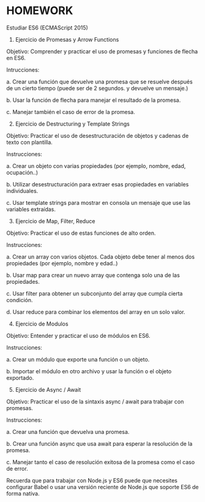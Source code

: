 # HOMEWORK
Estudiar ES6 (ECMAScript 2015)

1. Ejercicio de Promesas y Arrow Functions

Objetivo: Comprender y practicar el uso de promesas y funciones de flecha en ES6.

Intrucciones:

a. Crear una función que devuelve una promesa que se resuelve después de un cierto tiempo (puede ser de 2 segundos. y devuelve un mensaje.)

b. Usar la función de flecha para manejar el resultado de la promesa.

c. Manejar también el caso de error de la promesa.

2. Ejercicio de Destructuring y Template Strings

Objetivo: Practicar el uso de desestructuración de objetos y cadenas de texto con plantilla.

Instrucciones:

a. Crear un objeto con varias propiedades (por ejemplo, nombre, edad, ocupación..)

b. Utilizar desestructuración para extraer esas propiedades en variables individuales.

c. Usar template strings para mostrar en consola un mensaje que use las variables extraídas.

3. Ejercicio de Map, Filter, Reduce

Objetivo: Practicar el uso de estas funciones de alto orden.

Instrucciones:

a. Crear un array con varios objetos. Cada objeto debe tener al menos dos propiedades (por ejemplo, nombre y edad..)

b. Usar map para crear un nuevo array que contenga solo una de las propiedades.

c. Usar filter para obtener un subconjunto del array que cumpla cierta condición.

d. Usar reduce para combinar los elementos del array en un solo valor.

4. Ejercicio de Modulos

Objetivo: Entender y practicar el uso de módulos en ES6.

Instrucciones:

a. Crear un módulo que exporte una función o un objeto.

b. Importar el módulo en otro archivo y usar la función o el objeto exportado.

5. Ejercicio de Async / Await

Objetivo: Practicar el uso de la sintaxis async / await para trabajar con promesas.

Instrucciones:

a. Crear una función que devuelva una promesa.

b. Crear una función async que usa await para esperar la resolución de la promesa.

c. Manejar tanto el caso de resolución exitosa de la promesa como el caso de error.

Recuerda que para trabajar con Node.js y ES6 puede que necesites configurar Babel o usar una versión reciente de Node.js que soporte ES6 de forma nativa.
